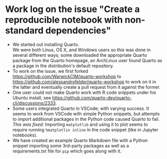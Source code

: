 # Work log on the issue "Create a reproducible notebook with non-standard dependencies"

- We started out installing Quarto.  
  We were both Linux, OS X, and Windows users so this was done in
  several different ways; some downloaded the appropriate Quarto
  package from the Quarto homepage, an ArchLinux user found Quarto as
  a package in the distribution's default repository.
- To work on the issue, we first forked
  <https://github.com/WarwickCIM/quarto-workshop> to
  <https://github.com/alessandrofelder/quarto-workshop> to work on it
  in the latter and eventually create a pull request from it against
  the former.
- One user could not make Quarto work with R code snippets under his
  Ubuntu install, see
  <https://github.com/quarto-dev/quarto-cli/discussions/2333>.
- Some users integrated Quarto in VSCode; with varying success. It
  seems to work from VSCode with simple Python snippets, but attempts
  to import additional packages in the Python code caused Quarto to
  fail. *This was fixed:* Importing `matplotlib` and using it to plot
  seems to require running `%matplotlin inline` in the code snippet
  (like in Jupyter notebooks).
- We have created an example Quarto Markdown file with a Python
  snippet importing some 3rd-party packages as well as a
  requirements.txt file for `pip` which goes along with it.
